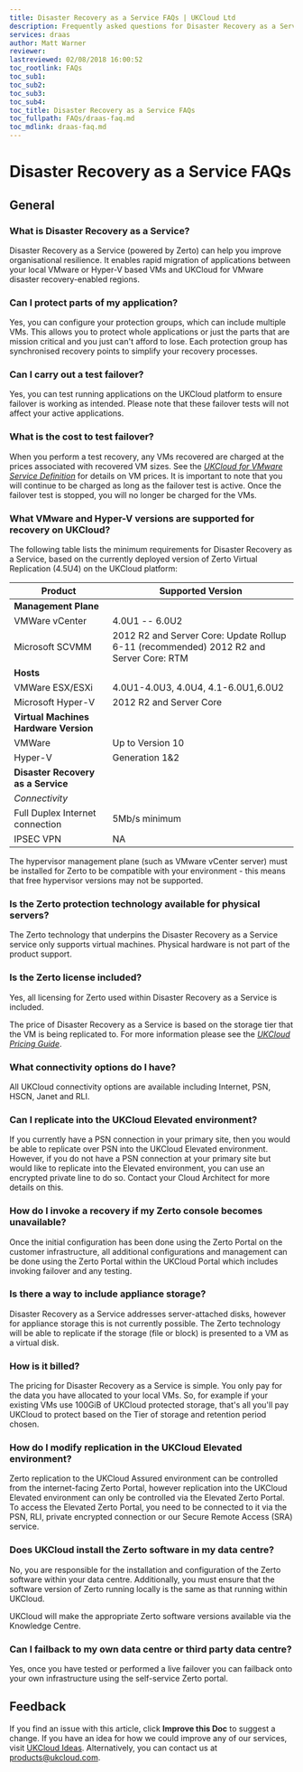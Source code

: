 ```yaml
---
title: Disaster Recovery as a Service FAQs | UKCloud Ltd
description: Frequently asked questions for Disaster Recovery as a Service (Powered by Zerto)
services: draas
author: Matt Warner
reviewer:
lastreviewed: 02/08/2018 16:00:52
toc_rootlink: FAQs
toc_sub1: 
toc_sub2:
toc_sub3:
toc_sub4:
toc_title: Disaster Recovery as a Service FAQs
toc_fullpath: FAQs/draas-faq.md
toc_mdlink: draas-faq.md
---
```


# Disaster Recovery as a Service FAQs

## General

### What is Disaster Recovery as a Service?

Disaster Recovery as a Service (powered by Zerto) can help you improve organisational resilience. It enables rapid migration of applications between your local VMware or Hyper-V based VMs and UKCloud for VMware disaster recovery-enabled regions.

### Can I protect parts of my application?

Yes, you can configure your protection groups, which can include multiple VMs. This allows you to protect whole applications or just the parts that are mission critical and you just can't afford to lose. Each protection group has synchronised recovery points to simplify your recovery processes.

### Can I carry out a test failover?

Yes, you can test running applications on the UKCloud platform to ensure failover is working as intended. Please note that these failover tests will not affect your active applications.

### What is the cost to test failover?

When you perform a test recovery, any VMs recovered are charged at the prices associated with recovered VM sizes. See the [*UKCloud for VMware Service Definition*](../vmware/vmw-sd.md) for details on VM prices. It is important to note that you will continue to be charged as long as the failover test is active. Once the failover test is stopped, you will no longer be charged for the VMs.

### What VMware and Hyper-V versions are supported for recovery on UKCloud?

The following table lists the minimum requirements for Disaster Recovery as a Service, based on the currently deployed version of Zerto Virtual Replication (4.5U4) on the UKCloud platform:

Product | Supported Version
--------|------------------
**Management Plane** | &nbsp;
VMWare vCenter | 4.0U1 -- 6.0U2
Microsoft SCVMM | 2012 R2 and Server Core: Update  Rollup 6-11 (recommended) 2012 R2 and Server Core: RTM
**Hosts** | &nbsp;
VMWare ESX/ESXi | 4.0U1-4.0U3, 4.0U4, 4.1-6.0U1,6.0U2
Microsoft Hyper-V | 2012 R2 and Server Core
**Virtual Machines Hardware Version** | &nbsp;
VMWare | Up to Version 10
Hyper-V | Generation 1&2
**Disaster Recovery as a Service** | &nbsp;
*Connectivity* | &nbsp;
Full Duplex Internet connection | 5Mb/s minimum
IPSEC VPN | NA

The hypervisor management plane (such as VMware vCenter server) must be installed for Zerto to be compatible with your environment - this means that free hypervisor versions may not be supported.

### Is the Zerto protection technology available for physical servers?

The Zerto technology that underpins the Disaster Recovery as a Service service only supports virtual machines. Physical hardware is not part of the product support.

### Is the Zerto license included?

Yes, all licensing for Zerto used within Disaster Recovery as a Service is included.

The price of Disaster Recovery as a Service is based on the storage tier that the VM is being replicated to. For more information please see the [*UKCloud Pricing Guide*](https://ukcloud.com/wp-content/uploads/2019/06/ukcloud-pricing-guide-11.0.pdf).

### What connectivity options do I have?

All UKCloud connectivity options are available including Internet, PSN, HSCN, Janet and RLI.

### Can I replicate into the UKCloud Elevated environment?

If you currently have a PSN connection in your primary site, then you would be able to replicate over PSN into the UKCloud Elevated environment. However, if you do not have a PSN connection at your primary site but would like to replicate into the Elevated environment, you can use an encrypted private line to do so. Contact your Cloud Architect for more details on this.

### How do I invoke a recovery if my Zerto console becomes unavailable?

Once the initial configuration has been done using the Zerto Portal on the customer infrastructure, all additional configurations and management can be done using the Zerto Portal within the UKCloud Portal which includes invoking failover and any testing.

### Is there a way to include appliance storage?

Disaster Recovery as a Service addresses server-attached disks, however for appliance storage this is not currently possible. The Zerto technology will be able to replicate if the storage (file or block) is presented to a VM as a virtual disk.

### How is it billed?

The pricing for Disaster Recovery as a Service is simple. You only pay for the data you have allocated to your local VMs. So, for example if your existing VMs use 100GiB of UKCloud protected storage, that's all you'll pay UKCloud to protect based on the Tier of storage and retention period chosen.

### How do I modify replication in the UKCloud Elevated environment?

Zerto replication to the UKCloud Assured environment can be controlled from the internet-facing Zerto Portal, however replication into the UKCloud Elevated environment can only be controlled via the Elevated Zerto Portal. To access the Elevated Zerto Portal, you need to be connected to it via the PSN, RLI, private encrypted connection or our Secure Remote Access (SRA) service.

### Does UKCloud install the Zerto software in my data centre?

No, you are responsible for the installation and configuration of the Zerto software within your data centre. Additionally, you must ensure that the software version of Zerto running locally is the same as that running within UKCloud.

UKCloud will make the appropriate Zerto software versions available via the Knowledge Centre.

### Can I failback to my own data centre or third party data centre?

Yes, once you have tested or performed a live failover you can failback onto your own infrastructure using the self-service Zerto portal.

## Feedback

If you find an issue with this article, click **Improve this Doc** to suggest a change. If you have an idea for how we could improve any of our services, visit [UKCloud Ideas](https://ideas.ukcloud.com). Alternatively, you can contact us at <products@ukcloud.com>.